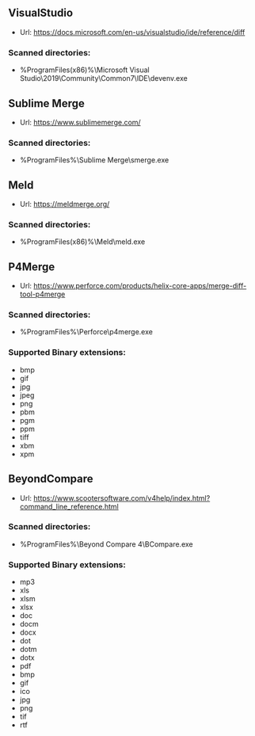 
## VisualStudio

 * Url: https://docs.microsoft.com/en-us/visualstudio/ide/reference/diff



### Scanned directories:

 * %ProgramFiles(x86)%\Microsoft Visual Studio\2019\Community\Common7\IDE\devenv.exe

## Sublime Merge

 * Url: https://www.sublimemerge.com/



### Scanned directories:

 * %ProgramFiles%\Sublime Merge\smerge.exe

## Meld

 * Url: https://meldmerge.org/



### Scanned directories:

 * %ProgramFiles(x86)%\Meld\meld.exe

## P4Merge

 * Url: https://www.perforce.com/products/helix-core-apps/merge-diff-tool-p4merge



### Scanned directories:

 * %ProgramFiles%\Perforce\p4merge.exe

### Supported Binary extensions:

 * bmp
 * gif
 * jpg
 * jpeg
 * png
 * pbm
 * pgm
 * ppm
 * tiff
 * xbm
 * xpm

## BeyondCompare

 * Url: https://www.scootersoftware.com/v4help/index.html?command_line_reference.html



### Scanned directories:

 * %ProgramFiles%\Beyond Compare 4\BCompare.exe

### Supported Binary extensions:

 * mp3
 * xls
 * xlsm
 * xlsx
 * doc
 * docm
 * docx
 * dot
 * dotm
 * dotx
 * pdf
 * bmp
 * gif
 * ico
 * jpg
 * png
 * tif
 * rtf
